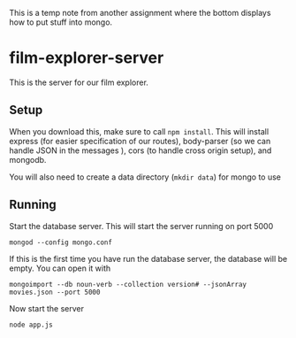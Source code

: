 This is a temp note from another assignment where the bottom displays how to put stuff into mongo.
# film-explorer-server
This is the server for our film explorer.

## Setup

When you download this, make sure to call `npm install`. This will install express (for easier specification of our routes), body-parser (so we can handle JSON in the messages
),  cors (to handle cross origin setup), and mongodb.


You will also need to create a data directory (`mkdir data`) for mongo to use


## Running

Start the database server. This will start the server running on port 5000

`mongod --config mongo.conf`

If this is the first time you have run the database server, the database will be empty. You can open it with

`mongoimport --db noun-verb --collection version# --jsonArray movies.json --port 5000`


Now start the server

`node app.js`
